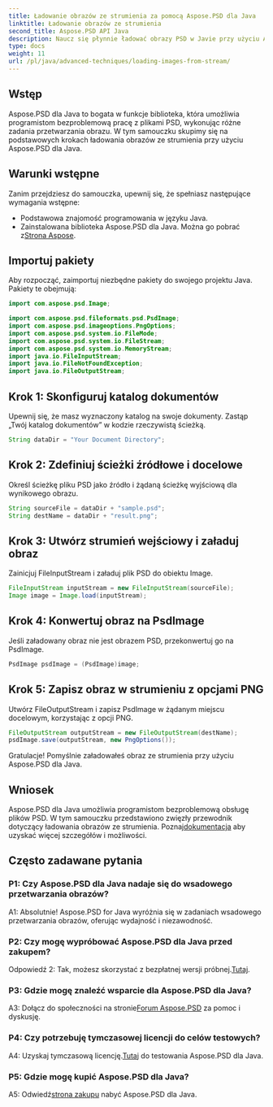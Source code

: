 ```yaml
---
title: Ładowanie obrazów ze strumienia za pomocą Aspose.PSD dla Java
linktitle: Ładowanie obrazów ze strumienia
second_title: Aspose.PSD API Java
description: Naucz się płynnie ładować obrazy PSD w Javie przy użyciu Aspose.PSD. Postępuj zgodnie z naszym przewodnikiem krok po kroku, aby efektywnie przetwarzać obrazy.
type: docs
weight: 11
url: /pl/java/advanced-techniques/loading-images-from-stream/
---
```

## Wstęp

Aspose.PSD dla Java to bogata w funkcje biblioteka, która umożliwia programistom bezproblemową pracę z plikami PSD, wykonując różne zadania przetwarzania obrazu. W tym samouczku skupimy się na podstawowych krokach ładowania obrazów ze strumienia przy użyciu Aspose.PSD dla Java.

## Warunki wstępne

Zanim przejdziesz do samouczka, upewnij się, że spełniasz następujące wymagania wstępne:

- Podstawowa znajomość programowania w języku Java.
-  Zainstalowana biblioteka Aspose.PSD dla Java. Można go pobrać z[Strona Aspose](https://releases.aspose.com/psd/java/).

## Importuj pakiety

Aby rozpocząć, zaimportuj niezbędne pakiety do swojego projektu Java. Pakiety te obejmują:

```java
import com.aspose.psd.Image;

import com.aspose.psd.fileformats.psd.PsdImage;
import com.aspose.psd.imageoptions.PngOptions;
import com.aspose.psd.system.io.FileMode;
import com.aspose.psd.system.io.FileStream;
import com.aspose.psd.system.io.MemoryStream;
import java.io.FileInputStream;
import java.io.FileNotFoundException;
import java.io.FileOutputStream;
```

## Krok 1: Skonfiguruj katalog dokumentów

Upewnij się, że masz wyznaczony katalog na swoje dokumenty. Zastąp „Twój katalog dokumentów” w kodzie rzeczywistą ścieżką.

```java
String dataDir = "Your Document Directory";
```

## Krok 2: Zdefiniuj ścieżki źródłowe i docelowe

Określ ścieżkę pliku PSD jako źródło i żądaną ścieżkę wyjściową dla wynikowego obrazu.

```java
String sourceFile = dataDir + "sample.psd";
String destName = dataDir + "result.png";
```

## Krok 3: Utwórz strumień wejściowy i załaduj obraz

Zainicjuj FileInputStream i załaduj plik PSD do obiektu Image.

```java
FileInputStream inputStream = new FileInputStream(sourceFile);
Image image = Image.load(inputStream);
```

## Krok 4: Konwertuj obraz na PsdImage

Jeśli załadowany obraz nie jest obrazem PSD, przekonwertuj go na PsdImage.

```java
PsdImage psdImage = (PsdImage)image;
```

## Krok 5: Zapisz obraz w strumieniu z opcjami PNG

Utwórz FileOutputStream i zapisz PsdImage w żądanym miejscu docelowym, korzystając z opcji PNG.

```java
FileOutputStream outputStream = new FileOutputStream(destName);
psdImage.save(outputStream, new PngOptions());
```

Gratulacje! Pomyślnie załadowałeś obraz ze strumienia przy użyciu Aspose.PSD dla Java.

## Wniosek

 Aspose.PSD dla Java umożliwia programistom bezproblemową obsługę plików PSD. W tym samouczku przedstawiono zwięzły przewodnik dotyczący ładowania obrazów ze strumienia. Poznaj[dokumentacja](https://reference.aspose.com/psd/java/) aby uzyskać więcej szczegółów i możliwości.

## Często zadawane pytania

### P1: Czy Aspose.PSD dla Java nadaje się do wsadowego przetwarzania obrazów?

A1: Absolutnie! Aspose.PSD for Java wyróżnia się w zadaniach wsadowego przetwarzania obrazów, oferując wydajność i niezawodność.

### P2: Czy mogę wypróbować Aspose.PSD dla Java przed zakupem?

 Odpowiedź 2: Tak, możesz skorzystać z bezpłatnej wersji próbnej.[Tutaj](https://releases.aspose.com/).

### P3: Gdzie mogę znaleźć wsparcie dla Aspose.PSD dla Java?

 A3: Dołącz do społeczności na stronie[Forum Aspose.PSD](https://forum.aspose.com/c/psd/34) za pomoc i dyskusję.

### P4: Czy potrzebuję tymczasowej licencji do celów testowych?

 A4: Uzyskaj tymczasową licencję.[Tutaj](https://purchase.aspose.com/temporary-license/) do testowania Aspose.PSD dla Java.

### P5: Gdzie mogę kupić Aspose.PSD dla Java?

 A5: Odwiedź[strona zakupu](https://purchase.aspose.com/buy) nabyć Aspose.PSD dla Java.